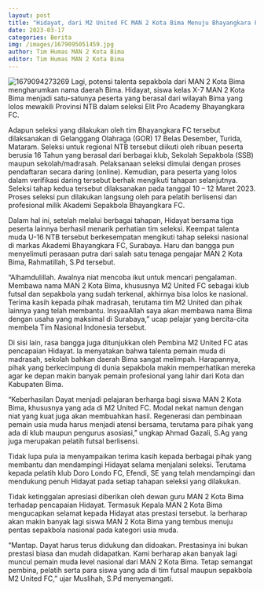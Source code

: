 ```yaml
---
layout: post
title: "Hidayat, dari M2 United FC MAN 2 Kota Bima Menuju Bhayangkara FC, Surabaya"
date: 2023-03-17
categories: Berita
img: /images/1679095051459.jpg
author: Tim Humas MAN 2 Kota Bima
editor: Tim Humas MAN 2 Kota Bima
---
```

![1679094273269](https://user-images.githubusercontent.com/124013543/226067911-fb54d538-9647-4589-a45b-9b82b65de6a6.jpg)
Lagi, potensi talenta sepakbola dari MAN 2 Kota Bima mengharumkan nama daerah Bima. Hidayat, siswa kelas X-7 MAN 2 Kota Bima menjadi satu-satunya peserta yang berasal dari wilayah Bima yang lolos mewakili Provinsi NTB dalam seleksi Elit Pro Academy Bhayangkara FC.


Adapun seleksi yang dilakukan oleh tim Bhayangkara FC tersebut dilaksanakan di Gelanggang Olahraga (GOR) 17 Belas Desember, Turida, Mataram. Seleksi untuk regional NTB tersebut diikuti oleh ribuan peserta berusia 16 Tahun yang berasal dari berbagai klub, Sekolah Sepakbola (SSB) maupun sekolah/madrasah. 
Pelaksanaan seleksi dimulai dengan proses pendaftaran secara daring (online). Kemudian, para peserta yang lolos dalam verifikasi daring tersebut berhak mengikuti tahapan selanjutnya. Seleksi tahap kedua tersebut dilaksanakan pada tanggal 10 – 12 Maret 2023. Proses seleksi pun dilakukan langsung oleh para pelatih berlisensi dan profesional milik Akademi Sepakbola Bhayangkara FC.


Dalam hal ini, setelah melalui berbagai tahapan, Hidayat bersama tiga peserta lainnya berhasil menarik perhatian tim seleksi. Keempat talenta muda U-16 NTB tersebut berkesempatan mengikuti tahap seleksi nasional di markas Akademi Bhayangkara FC, Surabaya. Haru dan bangga pun menyelimuti perasaan putra dari salah satu tenaga pengajar MAN 2 Kota Bima, Rahmatillah, S.Pd tersebut.


“Alhamdulillah. Awalnya niat mencoba ikut untuk mencari pengalaman. Membawa nama MAN 2 Kota Bima, khususnya M2 United FC sebagai klub futsal dan sepakbola yang sudah terkenal, akhirnya bisa lolos ke nasional. Terima kasih kepada pihak madrasah, terutama tim M2 United dan pihak lainnya yang telah membantu. InsyaaAllah saya akan membawa nama Bima dengan usaha yang maksimal di Surabaya,” ucap pelajar yang bercita-cita membela Tim Nasional Indonesia tersebut.


Di sisi lain, rasa bangga juga ditunjukkan oleh Pembina M2 United FC atas pencapaian Hidayat. Ia menyatakan bahwa talenta pemain muda di madrasah, sekolah bahkan daerah Bima sangat melimpah. Harapannya, pihak yang berkecimpung di dunia sepakbola makin memperhatikan mereka agar ke depan makin banyak pemain profesional yang lahir dari Kota dan Kabupaten Bima.


“Keberhasilan Dayat menjadi pelajaran berharga bagi siswa MAN 2 Kota Bima, khususnya yang ada di M2 United FC. Modal nekat namun dengan niat yang kuat juga akan membuahkan hasil. Regenerasi dan pembinaan pemain usia muda harus menjadi atensi bersama, terutama para pihak yang ada di klub maupun pengurus asosiasi,” ungkap Ahmad Gazali, S.Ag yang juga merupakan pelatih futsal berlisensi.


Tidak lupa pula ia menyampaikan terima kasih kepada berbagai pihak yang membantu dan mendampingi Hidayat selama menjalani seleksi. Terutama kepada pelatih klub Doro Londo FC, Efendi, SE yang telah mendampingi dan mendukung penuh Hidayat pada setiap tahapan seleksi yang dilakukan.


Tidak ketinggalan apresiasi diberikan oleh dewan guru MAN 2 Kota Bima terhadap pencapaian Hidayat. Termasuk Kepala MAN 2 Kota Bima mengucapkan selamat kepada Hidayat atas prestasi tersebut. Ia berharap akan makin banyak lagi siswa MAN 2 Kota Bima yang tembus menuju pentas sepakbola nasional pada kategori usia muda.


“Mantap. Dayat harus terus didukung dan didoakan. Prestasinya ini bukan prestasi biasa dan mudah didapatkan. Kami berharap akan banyak lagi muncul pemain muda level nasional dari MAN 2 Kota Bima. Tetap semangat pembina, pelatih serta para siswa yang ada di tim futsal maupun sepakbola M2 United FC,” ujar Muslihah, S.Pd menyemangati.
